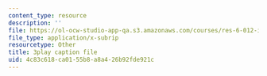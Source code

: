 ```yaml
---
content_type: resource
description: ''
file: https://ol-ocw-studio-app-qa.s3.amazonaws.com/courses/res-6-012-introduction-to-probability-spring-2018/4c83c618ca0155b8a8a426b92fde921c_KSrPJe7y9oA.vtt
file_type: application/x-subrip
resourcetype: Other
title: 3play caption file
uid: 4c83c618-ca01-55b8-a8a4-26b92fde921c
---
```

